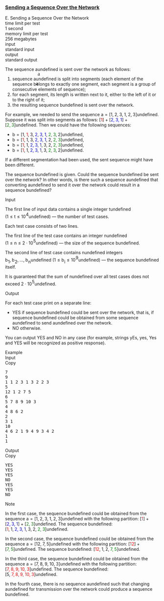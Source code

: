 <h3><a href="https://codeforces.com/contest/1741/problem/E" target="_blank" rel="noopener noreferrer">Sending a Sequence Over the Network</a></h3>
<div class="header"><div class="title">E. Sending a Sequence Over the Network</div><div class="time-limit"><div class="property-title">time limit per test</div>1 second</div><div class="memory-limit"><div class="property-title">memory limit per test</div>256 megabytes</div><div class="input-file input-standard"><div class="property-title">input</div>standard input</div><div class="output-file output-standard"><div class="property-title">output</div>standard output</div></div><div><p>The sequence <span class="MathJax_Preview" style="color: inherit;"><span class="MJXp-math" id="MJXp-Span-1"><span class="MJXp-mi MJXp-italic" id="MJXp-Span-2">a</span></span></span><span class="MathJax MathJax_Processed" id="MathJax-Element-1-Frame" tabindex="0" style=""><nobr><span class="math" id="MathJax-Span-1"><span style="display: inline-block; position: relative; width: 0em; height: 0px; font-size: 122%;"><span style="position: absolute;"><span class="mrow" id="MathJax-Span-2"><span class="mi" id="MathJax-Span-3" style="font-family: MathJax_Math-italic;">a</span></span></span></span></span></nobr></span>undefined is sent over the network as follows:</p><ol> <li> sequence <span class="MathJax_Preview" style="color: inherit;"><span class="MJXp-math" id="MJXp-Span-3"><span class="MJXp-mi MJXp-italic" id="MJXp-Span-4">a</span></span></span><span class="MathJax MathJax_Processed" id="MathJax-Element-2-Frame" tabindex="0" style=""><nobr><span class="math" id="MathJax-Span-4"><span style="display: inline-block; position: relative; width: 0em; height: 0px; font-size: 122%;"><span style="position: absolute;"><span class="mrow" id="MathJax-Span-5"><span class="mi" id="MathJax-Span-6" style="font-family: MathJax_Math-italic;">a</span></span></span></span></span></nobr></span>undefined is split into segments (each element of the sequence belongs to exactly one segment, each segment is a group of consecutive elements of sequence); </li><li> for each segment, its length is written next to it, either to the left of it or to the right of it; </li><li> the resulting sequence <span class="MathJax_Preview" style="color: inherit;"><span class="MJXp-math" id="MJXp-Span-5"><span class="MJXp-mi MJXp-italic" id="MJXp-Span-6">b</span></span></span><span class="MathJax MathJax_Processing" id="MathJax-Element-3-Frame" tabindex="0"></span>undefined is sent over the network. </li></ol><p>For example, we needed to send the sequence <span class="MathJax_Preview" style="color: inherit;"><span class="MJXp-math" id="MJXp-Span-7"><span class="MJXp-mi MJXp-italic" id="MJXp-Span-8">a</span><span class="MJXp-mo" id="MJXp-Span-9" style="margin-left: 0.333em; margin-right: 0.333em;">=</span><span class="MJXp-mo" id="MJXp-Span-10" style="margin-left: 0em; margin-right: 0em;">[</span><span class="MJXp-mn" id="MJXp-Span-11">1</span><span class="MJXp-mo" id="MJXp-Span-12" style="margin-left: 0em; margin-right: 0.222em;">,</span><span class="MJXp-mn" id="MJXp-Span-13">2</span><span class="MJXp-mo" id="MJXp-Span-14" style="margin-left: 0em; margin-right: 0.222em;">,</span><span class="MJXp-mn" id="MJXp-Span-15">3</span><span class="MJXp-mo" id="MJXp-Span-16" style="margin-left: 0em; margin-right: 0.222em;">,</span><span class="MJXp-mn" id="MJXp-Span-17">1</span><span class="MJXp-mo" id="MJXp-Span-18" style="margin-left: 0em; margin-right: 0.222em;">,</span><span class="MJXp-mn" id="MJXp-Span-19">2</span><span class="MJXp-mo" id="MJXp-Span-20" style="margin-left: 0em; margin-right: 0.222em;">,</span><span class="MJXp-mn" id="MJXp-Span-21">3</span><span class="MJXp-mo" id="MJXp-Span-22" style="margin-left: 0em; margin-right: 0em;">]</span></span></span><span class="MathJax MathJax_Processing" id="MathJax-Element-4-Frame" tabindex="0"></span>undefined. Suppose it was split into segments as follows: <span class="MathJax_Preview" style="color: inherit;"><span class="MJXp-math" id="MJXp-Span-23"><span class="MJXp-mo" id="MJXp-Span-24" style="margin-left: 0em; margin-right: 0em;">[</span><span class="MJXp-mstyle" id="MJXp-Span-25" style="color: red;"><span class="MJXp-mn" id="MJXp-Span-26">1</span></span><span class="MJXp-mo" id="MJXp-Span-27" style="margin-left: 0em; margin-right: 0em;">]</span><span class="MJXp-mo" id="MJXp-Span-28" style="margin-left: 0.267em; margin-right: 0.267em;">+</span><span class="MJXp-mo" id="MJXp-Span-29" style="margin-left: 0em; margin-right: 0em;">[</span><span class="MJXp-mstyle" id="MJXp-Span-30" style="color: blue;"><span class="MJXp-mn" id="MJXp-Span-31">2</span><span class="MJXp-mo" id="MJXp-Span-32" style="margin-left: 0em; margin-right: 0.222em;">,</span><span class="MJXp-mn" id="MJXp-Span-33">3</span><span class="MJXp-mo" id="MJXp-Span-34" style="margin-left: 0em; margin-right: 0.222em;">,</span><span class="MJXp-mn" id="MJXp-Span-35">1</span></span><span class="MJXp-mo" id="MJXp-Span-36" style="margin-left: 0em; margin-right: 0em;">]</span><span class="MJXp-mo" id="MJXp-Span-37" style="margin-left: 0.267em; margin-right: 0.267em;">+</span><span class="MJXp-mo" id="MJXp-Span-38" style="margin-left: 0em; margin-right: 0em;">[</span><span class="MJXp-mstyle" id="MJXp-Span-39" style="color: green;"><span class="MJXp-mn" id="MJXp-Span-40">2</span><span class="MJXp-mo" id="MJXp-Span-41" style="margin-left: 0em; margin-right: 0.222em;">,</span><span class="MJXp-mn" id="MJXp-Span-42">3</span></span><span class="MJXp-mo" id="MJXp-Span-43" style="margin-left: 0em; margin-right: 0em;">]</span></span></span><span class="MathJax MathJax_Processing" id="MathJax-Element-5-Frame" tabindex="0"></span>undefined. Then we could have the following sequences: </p><ul> <li> <span class="MathJax_Preview" style="color: inherit;"><span class="MJXp-math" id="MJXp-Span-44"><span class="MJXp-mi MJXp-italic" id="MJXp-Span-45">b</span><span class="MJXp-mo" id="MJXp-Span-46" style="margin-left: 0.333em; margin-right: 0.333em;">=</span><span class="MJXp-mo" id="MJXp-Span-47" style="margin-left: 0em; margin-right: 0em;">[</span><span class="MJXp-mn" id="MJXp-Span-48">1</span><span class="MJXp-mo" id="MJXp-Span-49" style="margin-left: 0em; margin-right: 0.222em;">,</span><span class="MJXp-mstyle" id="MJXp-Span-50" style="color: red;"><span class="MJXp-mn" id="MJXp-Span-51">1</span></span><span class="MJXp-mo" id="MJXp-Span-52" style="margin-left: 0em; margin-right: 0.222em;">,</span><span class="MJXp-mn" id="MJXp-Span-53">3</span><span class="MJXp-mo" id="MJXp-Span-54" style="margin-left: 0em; margin-right: 0.222em;">,</span><span class="MJXp-mstyle" id="MJXp-Span-55" style="color: blue;"><span class="MJXp-mn" id="MJXp-Span-56">2</span><span class="MJXp-mo" id="MJXp-Span-57" style="margin-left: 0em; margin-right: 0.222em;">,</span><span class="MJXp-mn" id="MJXp-Span-58">3</span><span class="MJXp-mo" id="MJXp-Span-59" style="margin-left: 0em; margin-right: 0.222em;">,</span><span class="MJXp-mn" id="MJXp-Span-60">1</span></span><span class="MJXp-mo" id="MJXp-Span-61" style="margin-left: 0em; margin-right: 0.222em;">,</span><span class="MJXp-mstyle" id="MJXp-Span-62" style="color: green;"><span class="MJXp-mn" id="MJXp-Span-63">2</span><span class="MJXp-mo" id="MJXp-Span-64" style="margin-left: 0em; margin-right: 0.222em;">,</span><span class="MJXp-mn" id="MJXp-Span-65">3</span></span><span class="MJXp-mo" id="MJXp-Span-66" style="margin-left: 0em; margin-right: 0.222em;">,</span><span class="MJXp-mn" id="MJXp-Span-67">2</span><span class="MJXp-mo" id="MJXp-Span-68" style="margin-left: 0em; margin-right: 0em;">]</span></span></span><span class="MathJax MathJax_Processing" id="MathJax-Element-6-Frame" tabindex="0"></span>undefined, </li><li> <span class="MathJax_Preview" style="color: inherit;"><span class="MJXp-math" id="MJXp-Span-69"><span class="MJXp-mi MJXp-italic" id="MJXp-Span-70">b</span><span class="MJXp-mo" id="MJXp-Span-71" style="margin-left: 0.333em; margin-right: 0.333em;">=</span><span class="MJXp-mo" id="MJXp-Span-72" style="margin-left: 0em; margin-right: 0em;">[</span><span class="MJXp-mstyle" id="MJXp-Span-73" style="color: red;"><span class="MJXp-mn" id="MJXp-Span-74">1</span></span><span class="MJXp-mo" id="MJXp-Span-75" style="margin-left: 0em; margin-right: 0.222em;">,</span><span class="MJXp-mn" id="MJXp-Span-76">1</span><span class="MJXp-mo" id="MJXp-Span-77" style="margin-left: 0em; margin-right: 0.222em;">,</span><span class="MJXp-mn" id="MJXp-Span-78">3</span><span class="MJXp-mo" id="MJXp-Span-79" style="margin-left: 0em; margin-right: 0.222em;">,</span><span class="MJXp-mstyle" id="MJXp-Span-80" style="color: blue;"><span class="MJXp-mn" id="MJXp-Span-81">2</span><span class="MJXp-mo" id="MJXp-Span-82" style="margin-left: 0em; margin-right: 0.222em;">,</span><span class="MJXp-mn" id="MJXp-Span-83">3</span><span class="MJXp-mo" id="MJXp-Span-84" style="margin-left: 0em; margin-right: 0.222em;">,</span><span class="MJXp-mn" id="MJXp-Span-85">1</span></span><span class="MJXp-mo" id="MJXp-Span-86" style="margin-left: 0em; margin-right: 0.222em;">,</span><span class="MJXp-mn" id="MJXp-Span-87">2</span><span class="MJXp-mo" id="MJXp-Span-88" style="margin-left: 0em; margin-right: 0.222em;">,</span><span class="MJXp-mstyle" id="MJXp-Span-89" style="color: green;"><span class="MJXp-mn" id="MJXp-Span-90">2</span><span class="MJXp-mo" id="MJXp-Span-91" style="margin-left: 0em; margin-right: 0.222em;">,</span><span class="MJXp-mn" id="MJXp-Span-92">3</span></span><span class="MJXp-mo" id="MJXp-Span-93" style="margin-left: 0em; margin-right: 0em;">]</span></span></span><span class="MathJax MathJax_Processing" id="MathJax-Element-7-Frame" tabindex="0"></span>undefined, </li><li> <span class="MathJax_Preview" style="color: inherit;"><span class="MJXp-math" id="MJXp-Span-94"><span class="MJXp-mi MJXp-italic" id="MJXp-Span-95">b</span><span class="MJXp-mo" id="MJXp-Span-96" style="margin-left: 0.333em; margin-right: 0.333em;">=</span><span class="MJXp-mo" id="MJXp-Span-97" style="margin-left: 0em; margin-right: 0em;">[</span><span class="MJXp-mstyle" id="MJXp-Span-98" style="color: red;"><span class="MJXp-mn" id="MJXp-Span-99">1</span></span><span class="MJXp-mo" id="MJXp-Span-100" style="margin-left: 0em; margin-right: 0.222em;">,</span><span class="MJXp-mn" id="MJXp-Span-101">1</span><span class="MJXp-mo" id="MJXp-Span-102" style="margin-left: 0em; margin-right: 0.222em;">,</span><span class="MJXp-mstyle" id="MJXp-Span-103" style="color: blue;"><span class="MJXp-mn" id="MJXp-Span-104">2</span><span class="MJXp-mo" id="MJXp-Span-105" style="margin-left: 0em; margin-right: 0.222em;">,</span><span class="MJXp-mn" id="MJXp-Span-106">3</span><span class="MJXp-mo" id="MJXp-Span-107" style="margin-left: 0em; margin-right: 0.222em;">,</span><span class="MJXp-mn" id="MJXp-Span-108">1</span></span><span class="MJXp-mo" id="MJXp-Span-109" style="margin-left: 0em; margin-right: 0.222em;">,</span><span class="MJXp-mn" id="MJXp-Span-110">3</span><span class="MJXp-mo" id="MJXp-Span-111" style="margin-left: 0em; margin-right: 0.222em;">,</span><span class="MJXp-mn" id="MJXp-Span-112">2</span><span class="MJXp-mo" id="MJXp-Span-113" style="margin-left: 0em; margin-right: 0.222em;">,</span><span class="MJXp-mstyle" id="MJXp-Span-114" style="color: green;"><span class="MJXp-mn" id="MJXp-Span-115">2</span><span class="MJXp-mo" id="MJXp-Span-116" style="margin-left: 0em; margin-right: 0.222em;">,</span><span class="MJXp-mn" id="MJXp-Span-117">3</span></span><span class="MJXp-mo" id="MJXp-Span-118" style="margin-left: 0em; margin-right: 0em;">]</span></span></span><span class="MathJax MathJax_Processing" id="MathJax-Element-8-Frame" tabindex="0"></span>undefined, </li><li> <span class="MathJax_Preview" style="color: inherit;"><span class="MJXp-math" id="MJXp-Span-119"><span class="MJXp-mi MJXp-italic" id="MJXp-Span-120">b</span><span class="MJXp-mo" id="MJXp-Span-121" style="margin-left: 0.333em; margin-right: 0.333em;">=</span><span class="MJXp-mo" id="MJXp-Span-122" style="margin-left: 0em; margin-right: 0em;">[</span><span class="MJXp-mstyle" id="MJXp-Span-123" style="color: red;"><span class="MJXp-mn" id="MJXp-Span-124">1</span></span><span class="MJXp-mo" id="MJXp-Span-125" style="margin-left: 0em; margin-right: 0.222em;">,</span><span class="MJXp-mn" id="MJXp-Span-126">1</span><span class="MJXp-mo" id="MJXp-Span-127" style="margin-left: 0em; margin-right: 0.222em;">,</span><span class="MJXp-mstyle" id="MJXp-Span-128" style="color: blue;"><span class="MJXp-mn" id="MJXp-Span-129">2</span><span class="MJXp-mo" id="MJXp-Span-130" style="margin-left: 0em; margin-right: 0.222em;">,</span><span class="MJXp-mn" id="MJXp-Span-131">3</span><span class="MJXp-mo" id="MJXp-Span-132" style="margin-left: 0em; margin-right: 0.222em;">,</span><span class="MJXp-mn" id="MJXp-Span-133">1</span></span><span class="MJXp-mo" id="MJXp-Span-134" style="margin-left: 0em; margin-right: 0.222em;">,</span><span class="MJXp-mn" id="MJXp-Span-135">3</span><span class="MJXp-mo" id="MJXp-Span-136" style="margin-left: 0em; margin-right: 0.222em;">,</span><span class="MJXp-mstyle" id="MJXp-Span-137" style="color: green;"><span class="MJXp-mn" id="MJXp-Span-138">2</span><span class="MJXp-mo" id="MJXp-Span-139" style="margin-left: 0em; margin-right: 0.222em;">,</span><span class="MJXp-mn" id="MJXp-Span-140">3</span></span><span class="MJXp-mo" id="MJXp-Span-141" style="margin-left: 0em; margin-right: 0.222em;">,</span><span class="MJXp-mn" id="MJXp-Span-142">2</span><span class="MJXp-mo" id="MJXp-Span-143" style="margin-left: 0em; margin-right: 0em;">]</span></span></span><span class="MathJax MathJax_Processing" id="MathJax-Element-9-Frame" tabindex="0"></span>undefined. </li></ul><p>If a different segmentation had been used, the sent sequence might have been different.</p><p>The sequence <span class="MathJax_Preview" style="color: inherit;"><span class="MJXp-math" id="MJXp-Span-144"><span class="MJXp-mi MJXp-italic" id="MJXp-Span-145">b</span></span></span><span class="MathJax MathJax_Processing" id="MathJax-Element-10-Frame" tabindex="0"></span>undefined is given. Could the sequence <span class="MathJax_Preview" style="color: inherit;"><span class="MJXp-math" id="MJXp-Span-146"><span class="MJXp-mi MJXp-italic" id="MJXp-Span-147">b</span></span></span><span class="MathJax MathJax_Processing" id="MathJax-Element-11-Frame" tabindex="0"></span>undefined be sent over the network? In other words, is there such a sequence <span class="MathJax_Preview" style="color: inherit;"><span class="MJXp-math" id="MJXp-Span-148"><span class="MJXp-mi MJXp-italic" id="MJXp-Span-149">a</span></span></span><span class="MathJax MathJax_Processing" id="MathJax-Element-12-Frame" tabindex="0"></span>undefined that converting <span class="MathJax_Preview" style="color: inherit;"><span class="MJXp-math" id="MJXp-Span-150"><span class="MJXp-mi MJXp-italic" id="MJXp-Span-151">a</span></span></span><span class="MathJax MathJax_Processing" id="MathJax-Element-13-Frame" tabindex="0"></span>undefined to send it over the network could result in a sequence <span class="MathJax_Preview" style="color: inherit;"><span class="MJXp-math" id="MJXp-Span-152"><span class="MJXp-mi MJXp-italic" id="MJXp-Span-153">b</span></span></span><span class="MathJax MathJax_Processing" id="MathJax-Element-14-Frame" tabindex="0"></span>undefined?</p></div><div class="input-specification"><div class="section-title">Input</div><p>The first line of input data contains a single integer <span class="MathJax_Preview" style="color: inherit;"><span class="MJXp-math" id="MJXp-Span-154"><span class="MJXp-mi MJXp-italic" id="MJXp-Span-155">t</span></span></span><span class="MathJax MathJax_Processing" id="MathJax-Element-15-Frame" tabindex="0"></span>undefined (<span class="MathJax_Preview" style="color: inherit;"><span class="MJXp-math" id="MJXp-Span-156"><span class="MJXp-mn" id="MJXp-Span-157">1</span><span class="MJXp-mo" id="MJXp-Span-158" style="margin-left: 0.333em; margin-right: 0.333em;">≤</span><span class="MJXp-mi MJXp-italic" id="MJXp-Span-159">t</span><span class="MJXp-mo" id="MJXp-Span-160" style="margin-left: 0.333em; margin-right: 0.333em;">≤</span><span class="MJXp-msubsup" id="MJXp-Span-161"><span class="MJXp-mn" id="MJXp-Span-162" style="margin-right: 0.05em;">10</span><span class="MJXp-mn MJXp-script" id="MJXp-Span-163" style="vertical-align: 0.5em;">4</span></span></span></span><span class="MathJax MathJax_Processing" id="MathJax-Element-16-Frame" tabindex="0"></span>undefined)&nbsp;— the number of test cases.</p><p>Each test case consists of two lines.</p><p>The first line of the test case contains an integer <span class="MathJax_Preview" style="color: inherit;"><span class="MJXp-math" id="MJXp-Span-164"><span class="MJXp-mi MJXp-italic" id="MJXp-Span-165">n</span></span></span><span class="MathJax MathJax_Processing" id="MathJax-Element-17-Frame" tabindex="0"></span>undefined (<span class="MathJax_Preview" style="color: inherit;"><span class="MJXp-math" id="MJXp-Span-166"><span class="MJXp-mn" id="MJXp-Span-167">1</span><span class="MJXp-mo" id="MJXp-Span-168" style="margin-left: 0.333em; margin-right: 0.333em;">≤</span><span class="MJXp-mi MJXp-italic" id="MJXp-Span-169">n</span><span class="MJXp-mo" id="MJXp-Span-170" style="margin-left: 0.333em; margin-right: 0.333em;">≤</span><span class="MJXp-mn" id="MJXp-Span-171">2</span><span class="MJXp-mo" id="MJXp-Span-172" style="margin-left: 0.267em; margin-right: 0.267em;">⋅</span><span class="MJXp-msubsup" id="MJXp-Span-173"><span class="MJXp-mn" id="MJXp-Span-174" style="margin-right: 0.05em;">10</span><span class="MJXp-mn MJXp-script" id="MJXp-Span-175" style="vertical-align: 0.5em;">5</span></span></span></span><span class="MathJax MathJax_Processing" id="MathJax-Element-18-Frame" tabindex="0"></span>undefined)&nbsp;— the size of the sequence <span class="MathJax_Preview" style="color: inherit;"><span class="MJXp-math" id="MJXp-Span-176"><span class="MJXp-mi MJXp-italic" id="MJXp-Span-177">b</span></span></span><span class="MathJax MathJax_Processing" id="MathJax-Element-19-Frame" tabindex="0"></span>undefined.</p><p>The second line of test case contains <span class="MathJax_Preview" style="color: inherit;"><span class="MJXp-math" id="MJXp-Span-178"><span class="MJXp-mi MJXp-italic" id="MJXp-Span-179">n</span></span></span><span class="MathJax MathJax_Processing" id="MathJax-Element-20-Frame" tabindex="0"></span>undefined integers <span class="MathJax_Preview" style="color: inherit;"><span class="MJXp-math" id="MJXp-Span-180"><span class="MJXp-msubsup" id="MJXp-Span-181"><span class="MJXp-mi MJXp-italic" id="MJXp-Span-182" style="margin-right: 0.05em;">b</span><span class="MJXp-mn MJXp-script" id="MJXp-Span-183" style="vertical-align: -0.4em;">1</span></span><span class="MJXp-mo" id="MJXp-Span-184" style="margin-left: 0em; margin-right: 0.222em;">,</span><span class="MJXp-msubsup" id="MJXp-Span-185"><span class="MJXp-mi MJXp-italic" id="MJXp-Span-186" style="margin-right: 0.05em;">b</span><span class="MJXp-mn MJXp-script" id="MJXp-Span-187" style="vertical-align: -0.4em;">2</span></span><span class="MJXp-mo" id="MJXp-Span-188" style="margin-left: 0em; margin-right: 0.222em;">,</span><span class="MJXp-mo" id="MJXp-Span-189" style="margin-left: 0em; margin-right: 0em;">…</span><span class="MJXp-mo" id="MJXp-Span-190" style="margin-left: 0em; margin-right: 0.222em;">,</span><span class="MJXp-msubsup" id="MJXp-Span-191"><span class="MJXp-mi MJXp-italic" id="MJXp-Span-192" style="margin-right: 0.05em;">b</span><span class="MJXp-mi MJXp-italic MJXp-script" id="MJXp-Span-193" style="vertical-align: -0.4em;">n</span></span></span></span><span class="MathJax MathJax_Processing" id="MathJax-Element-21-Frame" tabindex="0"></span>undefined (<span class="MathJax_Preview" style="color: inherit;"><span class="MJXp-math" id="MJXp-Span-194"><span class="MJXp-mn" id="MJXp-Span-195">1</span><span class="MJXp-mo" id="MJXp-Span-196" style="margin-left: 0.333em; margin-right: 0.333em;">≤</span><span class="MJXp-msubsup" id="MJXp-Span-197"><span class="MJXp-mi MJXp-italic" id="MJXp-Span-198" style="margin-right: 0.05em;">b</span><span class="MJXp-mi MJXp-italic MJXp-script" id="MJXp-Span-199" style="vertical-align: -0.4em;">i</span></span><span class="MJXp-mo" id="MJXp-Span-200" style="margin-left: 0.333em; margin-right: 0.333em;">≤</span><span class="MJXp-msubsup" id="MJXp-Span-201"><span class="MJXp-mn" id="MJXp-Span-202" style="margin-right: 0.05em;">10</span><span class="MJXp-mn MJXp-script" id="MJXp-Span-203" style="vertical-align: 0.5em;">9</span></span></span></span><span class="MathJax MathJax_Processing" id="MathJax-Element-22-Frame" tabindex="0"></span>undefined)&nbsp;— the sequence <span class="MathJax_Preview" style="color: inherit;"><span class="MJXp-math" id="MJXp-Span-204"><span class="MJXp-mi MJXp-italic" id="MJXp-Span-205">b</span></span></span><span class="MathJax MathJax_Processing" id="MathJax-Element-23-Frame" tabindex="0"></span>undefined itself.</p><p>It is guaranteed that the sum of <span class="MathJax_Preview" style="color: inherit;"><span class="MJXp-math" id="MJXp-Span-206"><span class="MJXp-mi MJXp-italic" id="MJXp-Span-207">n</span></span></span><span class="MathJax MathJax_Processing" id="MathJax-Element-24-Frame" tabindex="0"></span>undefined over all test cases does not exceed <span class="MathJax_Preview" style="color: inherit;"><span class="MJXp-math" id="MJXp-Span-208"><span class="MJXp-mn" id="MJXp-Span-209">2</span><span class="MJXp-mo" id="MJXp-Span-210" style="margin-left: 0.267em; margin-right: 0.267em;">⋅</span><span class="MJXp-msubsup" id="MJXp-Span-211"><span class="MJXp-mn" id="MJXp-Span-212" style="margin-right: 0.05em;">10</span><span class="MJXp-mn MJXp-script" id="MJXp-Span-213" style="vertical-align: 0.5em;">5</span></span></span></span><span class="MathJax MathJax_Processing" id="MathJax-Element-25-Frame" tabindex="0"></span>undefined.</p></div><div class="output-specification"><div class="section-title">Output</div><p>For each test case print on a separate line:</p><ul> <li> <span class="tex-font-style-tt">YES</span> if sequence <span class="MathJax_Preview" style="color: inherit;"><span class="MJXp-math" id="MJXp-Span-214"><span class="MJXp-mi MJXp-italic" id="MJXp-Span-215">b</span></span></span><span class="MathJax MathJax_Processing" id="MathJax-Element-26-Frame" tabindex="0"></span>undefined could be sent over the network, that is, if sequence <span class="MathJax_Preview" style="color: inherit;"><span class="MJXp-math" id="MJXp-Span-216"><span class="MJXp-mi MJXp-italic" id="MJXp-Span-217">b</span></span></span><span class="MathJax MathJax_Processing" id="MathJax-Element-27-Frame" tabindex="0"></span>undefined could be obtained from some sequence <span class="MathJax_Preview" style="color: inherit;"><span class="MJXp-math" id="MJXp-Span-218"><span class="MJXp-mi MJXp-italic" id="MJXp-Span-219">a</span></span></span><span class="MathJax MathJax_Processing" id="MathJax-Element-28-Frame" tabindex="0"></span>undefined to send <span class="MathJax_Preview" style="color: inherit;"><span class="MJXp-math" id="MJXp-Span-220"><span class="MJXp-mi MJXp-italic" id="MJXp-Span-221">a</span></span></span><span class="MathJax MathJax_Processing" id="MathJax-Element-29-Frame" tabindex="0"></span>undefined over the network. </li><li> <span class="tex-font-style-tt">NO</span> otherwise. </li></ul><p>You can output <span class="tex-font-style-tt">YES</span> and <span class="tex-font-style-tt">NO</span> in any case (for example, strings <span class="tex-font-style-tt">yEs</span>, <span class="tex-font-style-tt">yes</span>, <span class="tex-font-style-tt">Yes</span> and <span class="tex-font-style-tt">YES</span> will be recognized as positive response).</p></div><div class="sample-tests"><div class="section-title">Example</div><div class="sample-test"><div class="input"><div class="title">Input<div title="Copy" data-clipboard-target="#id005135585609830264" id="id0029645110317272894" class="input-output-copier">Copy</div></div><pre id="id005135585609830264"><div class="test-example-line test-example-line-even test-example-line-0">7</div><div class="test-example-line test-example-line-odd test-example-line-1">9</div><div class="test-example-line test-example-line-odd test-example-line-1">1 1 2 3 1 3 2 2 3</div><div class="test-example-line test-example-line-even test-example-line-2">5</div><div class="test-example-line test-example-line-even test-example-line-2">12 1 2 7 5</div><div class="test-example-line test-example-line-odd test-example-line-3">6</div><div class="test-example-line test-example-line-odd test-example-line-3">5 7 8 9 10 3</div><div class="test-example-line test-example-line-even test-example-line-4">4</div><div class="test-example-line test-example-line-even test-example-line-4">4 8 6 2</div><div class="test-example-line test-example-line-odd test-example-line-5">2</div><div class="test-example-line test-example-line-odd test-example-line-5">3 1</div><div class="test-example-line test-example-line-even test-example-line-6">10</div><div class="test-example-line test-example-line-even test-example-line-6">4 6 2 1 9 4 9 3 4 2</div><div class="test-example-line test-example-line-odd test-example-line-7">1</div><div class="test-example-line test-example-line-odd test-example-line-7">1</div></pre></div><div class="output"><div class="title">Output<div title="Copy" data-clipboard-target="#id003361863636173561" id="id005118780876474095" class="input-output-copier">Copy</div></div><pre id="id003361863636173561">YES
YES
YES
NO
YES
YES
NO
</pre></div></div></div><div class="note"><div class="section-title">Note</div><p>In the first case, the sequence <span class="MathJax_Preview" style="color: inherit;"><span class="MJXp-math" id="MJXp-Span-222"><span class="MJXp-mi MJXp-italic" id="MJXp-Span-223">b</span></span></span><span class="MathJax MathJax_Processing" id="MathJax-Element-30-Frame" tabindex="0"></span>undefined could be obtained from the sequence <span class="MathJax_Preview" style="color: inherit;"><span class="MJXp-math" id="MJXp-Span-224"><span class="MJXp-mi MJXp-italic" id="MJXp-Span-225">a</span><span class="MJXp-mo" id="MJXp-Span-226" style="margin-left: 0.333em; margin-right: 0.333em;">=</span><span class="MJXp-mo" id="MJXp-Span-227" style="margin-left: 0em; margin-right: 0em;">[</span><span class="MJXp-mn" id="MJXp-Span-228">1</span><span class="MJXp-mo" id="MJXp-Span-229" style="margin-left: 0em; margin-right: 0.222em;">,</span><span class="MJXp-mn" id="MJXp-Span-230">2</span><span class="MJXp-mo" id="MJXp-Span-231" style="margin-left: 0em; margin-right: 0.222em;">,</span><span class="MJXp-mn" id="MJXp-Span-232">3</span><span class="MJXp-mo" id="MJXp-Span-233" style="margin-left: 0em; margin-right: 0.222em;">,</span><span class="MJXp-mn" id="MJXp-Span-234">1</span><span class="MJXp-mo" id="MJXp-Span-235" style="margin-left: 0em; margin-right: 0.222em;">,</span><span class="MJXp-mn" id="MJXp-Span-236">2</span><span class="MJXp-mo" id="MJXp-Span-237" style="margin-left: 0em; margin-right: 0.222em;">,</span><span class="MJXp-mn" id="MJXp-Span-238">3</span><span class="MJXp-mo" id="MJXp-Span-239" style="margin-left: 0em; margin-right: 0em;">]</span></span></span><span class="MathJax MathJax_Processing" id="MathJax-Element-31-Frame" tabindex="0"></span>undefined with the following partition: <span class="MathJax_Preview" style="color: inherit;"><span class="MJXp-math" id="MJXp-Span-240"><span class="MJXp-mo" id="MJXp-Span-241" style="margin-left: 0em; margin-right: 0em;">[</span><span class="MJXp-mstyle" id="MJXp-Span-242" style="color: red;"><span class="MJXp-mn" id="MJXp-Span-243">1</span></span><span class="MJXp-mo" id="MJXp-Span-244" style="margin-left: 0em; margin-right: 0em;">]</span><span class="MJXp-mo" id="MJXp-Span-245" style="margin-left: 0.267em; margin-right: 0.267em;">+</span><span class="MJXp-mo" id="MJXp-Span-246" style="margin-left: 0em; margin-right: 0em;">[</span><span class="MJXp-mstyle" id="MJXp-Span-247" style="color: blue;"><span class="MJXp-mn" id="MJXp-Span-248">2</span><span class="MJXp-mo" id="MJXp-Span-249" style="margin-left: 0em; margin-right: 0.222em;">,</span><span class="MJXp-mn" id="MJXp-Span-250">3</span><span class="MJXp-mo" id="MJXp-Span-251" style="margin-left: 0em; margin-right: 0.222em;">,</span><span class="MJXp-mn" id="MJXp-Span-252">1</span></span><span class="MJXp-mo" id="MJXp-Span-253" style="margin-left: 0em; margin-right: 0em;">]</span><span class="MJXp-mo" id="MJXp-Span-254" style="margin-left: 0.267em; margin-right: 0.267em;">+</span><span class="MJXp-mo" id="MJXp-Span-255" style="margin-left: 0em; margin-right: 0em;">[</span><span class="MJXp-mstyle" id="MJXp-Span-256" style="color: green;"><span class="MJXp-mn" id="MJXp-Span-257">2</span><span class="MJXp-mo" id="MJXp-Span-258" style="margin-left: 0em; margin-right: 0.222em;">,</span><span class="MJXp-mn" id="MJXp-Span-259">3</span></span><span class="MJXp-mo" id="MJXp-Span-260" style="margin-left: 0em; margin-right: 0em;">]</span></span></span><span class="MathJax MathJax_Processing" id="MathJax-Element-32-Frame" tabindex="0"></span>undefined. The sequence <span class="MathJax_Preview" style="color: inherit;"><span class="MJXp-math" id="MJXp-Span-261"><span class="MJXp-mi MJXp-italic" id="MJXp-Span-262">b</span></span></span><span class="MathJax MathJax_Processing" id="MathJax-Element-33-Frame" tabindex="0"></span>undefined: <span class="MathJax_Preview" style="color: inherit;"><span class="MJXp-math" id="MJXp-Span-263"><span class="MJXp-mo" id="MJXp-Span-264" style="margin-left: 0em; margin-right: 0em;">[</span><span class="MJXp-mstyle" id="MJXp-Span-265" style="color: red;"><span class="MJXp-mn" id="MJXp-Span-266">1</span></span><span class="MJXp-mo" id="MJXp-Span-267" style="margin-left: 0em; margin-right: 0.222em;">,</span><span class="MJXp-mn" id="MJXp-Span-268">1</span><span class="MJXp-mo" id="MJXp-Span-269" style="margin-left: 0em; margin-right: 0.222em;">,</span><span class="MJXp-mstyle" id="MJXp-Span-270" style="color: blue;"><span class="MJXp-mn" id="MJXp-Span-271">2</span><span class="MJXp-mo" id="MJXp-Span-272" style="margin-left: 0em; margin-right: 0.222em;">,</span><span class="MJXp-mn" id="MJXp-Span-273">3</span><span class="MJXp-mo" id="MJXp-Span-274" style="margin-left: 0em; margin-right: 0.222em;">,</span><span class="MJXp-mn" id="MJXp-Span-275">1</span></span><span class="MJXp-mo" id="MJXp-Span-276" style="margin-left: 0em; margin-right: 0.222em;">,</span><span class="MJXp-mn" id="MJXp-Span-277">3</span><span class="MJXp-mo" id="MJXp-Span-278" style="margin-left: 0em; margin-right: 0.222em;">,</span><span class="MJXp-mn" id="MJXp-Span-279">2</span><span class="MJXp-mo" id="MJXp-Span-280" style="margin-left: 0em; margin-right: 0.222em;">,</span><span class="MJXp-mstyle" id="MJXp-Span-281" style="color: green;"><span class="MJXp-mn" id="MJXp-Span-282">2</span><span class="MJXp-mo" id="MJXp-Span-283" style="margin-left: 0em; margin-right: 0.222em;">,</span><span class="MJXp-mn" id="MJXp-Span-284">3</span></span><span class="MJXp-mo" id="MJXp-Span-285" style="margin-left: 0em; margin-right: 0em;">]</span></span></span><span class="MathJax MathJax_Processing" id="MathJax-Element-34-Frame" tabindex="0"></span>undefined.</p><p>In the second case, the sequence <span class="MathJax_Preview" style="color: inherit;"><span class="MJXp-math" id="MJXp-Span-286"><span class="MJXp-mi MJXp-italic" id="MJXp-Span-287">b</span></span></span><span class="MathJax MathJax_Processing" id="MathJax-Element-35-Frame" tabindex="0"></span>undefined could be obtained from the sequence <span class="MathJax_Preview" style="color: inherit;"><span class="MJXp-math" id="MJXp-Span-288"><span class="MJXp-mi MJXp-italic" id="MJXp-Span-289">a</span><span class="MJXp-mo" id="MJXp-Span-290" style="margin-left: 0.333em; margin-right: 0.333em;">=</span><span class="MJXp-mo" id="MJXp-Span-291" style="margin-left: 0em; margin-right: 0em;">[</span><span class="MJXp-mn" id="MJXp-Span-292">12</span><span class="MJXp-mo" id="MJXp-Span-293" style="margin-left: 0em; margin-right: 0.222em;">,</span><span class="MJXp-mn" id="MJXp-Span-294">7</span><span class="MJXp-mo" id="MJXp-Span-295" style="margin-left: 0em; margin-right: 0.222em;">,</span><span class="MJXp-mn" id="MJXp-Span-296">5</span><span class="MJXp-mo" id="MJXp-Span-297" style="margin-left: 0em; margin-right: 0em;">]</span></span></span><span class="MathJax MathJax_Processing" id="MathJax-Element-36-Frame" tabindex="0"></span>undefined with the following partition: <span class="MathJax_Preview" style="color: inherit;"><span class="MJXp-math" id="MJXp-Span-298"><span class="MJXp-mo" id="MJXp-Span-299" style="margin-left: 0em; margin-right: 0em;">[</span><span class="MJXp-mstyle" id="MJXp-Span-300" style="color: red;"><span class="MJXp-mn" id="MJXp-Span-301">12</span></span><span class="MJXp-mo" id="MJXp-Span-302" style="margin-left: 0em; margin-right: 0em;">]</span><span class="MJXp-mo" id="MJXp-Span-303" style="margin-left: 0.267em; margin-right: 0.267em;">+</span><span class="MJXp-mo" id="MJXp-Span-304" style="margin-left: 0em; margin-right: 0em;">[</span><span class="MJXp-mstyle" id="MJXp-Span-305" style="color: green;"><span class="MJXp-mn" id="MJXp-Span-306">7</span><span class="MJXp-mo" id="MJXp-Span-307" style="margin-left: 0em; margin-right: 0.222em;">,</span><span class="MJXp-mn" id="MJXp-Span-308">5</span></span><span class="MJXp-mo" id="MJXp-Span-309" style="margin-left: 0em; margin-right: 0em;">]</span></span></span><span class="MathJax MathJax_Processing" id="MathJax-Element-37-Frame" tabindex="0"></span>undefined. The sequence <span class="MathJax_Preview" style="color: inherit;"><span class="MJXp-math" id="MJXp-Span-310"><span class="MJXp-mi MJXp-italic" id="MJXp-Span-311">b</span></span></span><span class="MathJax MathJax_Processing" id="MathJax-Element-38-Frame" tabindex="0"></span>undefined: <span class="MathJax_Preview" style="color: inherit;"><span class="MJXp-math" id="MJXp-Span-312"><span class="MJXp-mo" id="MJXp-Span-313" style="margin-left: 0em; margin-right: 0em;">[</span><span class="MJXp-mstyle" id="MJXp-Span-314" style="color: red;"><span class="MJXp-mn" id="MJXp-Span-315">12</span></span><span class="MJXp-mo" id="MJXp-Span-316" style="margin-left: 0em; margin-right: 0.222em;">,</span><span class="MJXp-mn" id="MJXp-Span-317">1</span><span class="MJXp-mo" id="MJXp-Span-318" style="margin-left: 0em; margin-right: 0.222em;">,</span><span class="MJXp-mn" id="MJXp-Span-319">2</span><span class="MJXp-mo" id="MJXp-Span-320" style="margin-left: 0em; margin-right: 0.222em;">,</span><span class="MJXp-mstyle" id="MJXp-Span-321" style="color: green;"><span class="MJXp-mn" id="MJXp-Span-322">7</span><span class="MJXp-mo" id="MJXp-Span-323" style="margin-left: 0em; margin-right: 0.222em;">,</span><span class="MJXp-mn" id="MJXp-Span-324">5</span></span><span class="MJXp-mo" id="MJXp-Span-325" style="margin-left: 0em; margin-right: 0em;">]</span></span></span><span class="MathJax MathJax_Processing" id="MathJax-Element-39-Frame" tabindex="0"></span>undefined.</p><p>In the third case, the sequence <span class="MathJax_Preview" style="color: inherit;"><span class="MJXp-math" id="MJXp-Span-326"><span class="MJXp-mi MJXp-italic" id="MJXp-Span-327">b</span></span></span><span class="MathJax MathJax_Processing" id="MathJax-Element-40-Frame" tabindex="0"></span>undefined could be obtained from the sequence <span class="MathJax_Preview" style="color: inherit;"><span class="MJXp-math" id="MJXp-Span-328"><span class="MJXp-mi MJXp-italic" id="MJXp-Span-329">a</span><span class="MJXp-mo" id="MJXp-Span-330" style="margin-left: 0.333em; margin-right: 0.333em;">=</span><span class="MJXp-mo" id="MJXp-Span-331" style="margin-left: 0em; margin-right: 0em;">[</span><span class="MJXp-mn" id="MJXp-Span-332">7</span><span class="MJXp-mo" id="MJXp-Span-333" style="margin-left: 0em; margin-right: 0.222em;">,</span><span class="MJXp-mn" id="MJXp-Span-334">8</span><span class="MJXp-mo" id="MJXp-Span-335" style="margin-left: 0em; margin-right: 0.222em;">,</span><span class="MJXp-mn" id="MJXp-Span-336">9</span><span class="MJXp-mo" id="MJXp-Span-337" style="margin-left: 0em; margin-right: 0.222em;">,</span><span class="MJXp-mn" id="MJXp-Span-338">10</span><span class="MJXp-mo" id="MJXp-Span-339" style="margin-left: 0em; margin-right: 0.222em;">,</span><span class="MJXp-mn" id="MJXp-Span-340">3</span><span class="MJXp-mo" id="MJXp-Span-341" style="margin-left: 0em; margin-right: 0em;">]</span></span></span><span class="MathJax MathJax_Processing" id="MathJax-Element-41-Frame" tabindex="0"></span>undefined with the following partition: <span class="MathJax_Preview" style="color: inherit;"><span class="MJXp-math" id="MJXp-Span-342"><span class="MJXp-mo" id="MJXp-Span-343" style="margin-left: 0em; margin-right: 0em;">[</span><span class="MJXp-mstyle" id="MJXp-Span-344" style="color: red;"><span class="MJXp-mn" id="MJXp-Span-345">7</span><span class="MJXp-mo" id="MJXp-Span-346" style="margin-left: 0em; margin-right: 0.222em;">,</span><span class="MJXp-mn" id="MJXp-Span-347">8</span><span class="MJXp-mo" id="MJXp-Span-348" style="margin-left: 0em; margin-right: 0.222em;">,</span><span class="MJXp-mn" id="MJXp-Span-349">9</span><span class="MJXp-mo" id="MJXp-Span-350" style="margin-left: 0em; margin-right: 0.222em;">,</span><span class="MJXp-mn" id="MJXp-Span-351">10</span><span class="MJXp-mo" id="MJXp-Span-352" style="margin-left: 0em; margin-right: 0.222em;">,</span><span class="MJXp-mn" id="MJXp-Span-353">3</span></span><span class="MJXp-mo" id="MJXp-Span-354" style="margin-left: 0em; margin-right: 0em;">]</span></span></span><span class="MathJax MathJax_Processing" id="MathJax-Element-42-Frame" tabindex="0"></span>undefined. The sequence <span class="MathJax_Preview" style="color: inherit;"><span class="MJXp-math" id="MJXp-Span-355"><span class="MJXp-mi MJXp-italic" id="MJXp-Span-356">b</span></span></span><span class="MathJax MathJax_Processing" id="MathJax-Element-43-Frame" tabindex="0"></span>undefined: <span class="MathJax_Preview" style="color: inherit;"><span class="MJXp-math" id="MJXp-Span-357"><span class="MJXp-mo" id="MJXp-Span-358" style="margin-left: 0em; margin-right: 0em;">[</span><span class="MJXp-mn" id="MJXp-Span-359">5</span><span class="MJXp-mo" id="MJXp-Span-360" style="margin-left: 0em; margin-right: 0.222em;">,</span><span class="MJXp-mstyle" id="MJXp-Span-361" style="color: red;"><span class="MJXp-mn" id="MJXp-Span-362">7</span><span class="MJXp-mo" id="MJXp-Span-363" style="margin-left: 0em; margin-right: 0.222em;">,</span><span class="MJXp-mn" id="MJXp-Span-364">8</span><span class="MJXp-mo" id="MJXp-Span-365" style="margin-left: 0em; margin-right: 0.222em;">,</span><span class="MJXp-mn" id="MJXp-Span-366">9</span><span class="MJXp-mo" id="MJXp-Span-367" style="margin-left: 0em; margin-right: 0.222em;">,</span><span class="MJXp-mn" id="MJXp-Span-368">10</span><span class="MJXp-mo" id="MJXp-Span-369" style="margin-left: 0em; margin-right: 0.222em;">,</span><span class="MJXp-mn" id="MJXp-Span-370">3</span></span><span class="MJXp-mo" id="MJXp-Span-371" style="margin-left: 0em; margin-right: 0em;">]</span></span></span><span class="MathJax MathJax_Processing" id="MathJax-Element-44-Frame" tabindex="0"></span>undefined.</p><p>In the fourth case, there is no sequence <span class="MathJax_Preview" style="color: inherit;"><span class="MJXp-math" id="MJXp-Span-372"><span class="MJXp-mi MJXp-italic" id="MJXp-Span-373">a</span></span></span><span class="MathJax MathJax_Processing" id="MathJax-Element-45-Frame" tabindex="0"></span>undefined such that changing <span class="MathJax_Preview" style="color: inherit;"><span class="MJXp-math" id="MJXp-Span-374"><span class="MJXp-mi MJXp-italic" id="MJXp-Span-375">a</span></span></span><span class="MathJax MathJax_Processing" id="MathJax-Element-46-Frame" tabindex="0"></span>undefined for transmission over the network could produce a sequence <span class="MathJax_Preview" style="color: inherit;"><span class="MJXp-math" id="MJXp-Span-376"><span class="MJXp-mi MJXp-italic" id="MJXp-Span-377">b</span></span></span><span class="MathJax MathJax_Processing" id="MathJax-Element-47-Frame" tabindex="0"></span>undefined.</p></div>